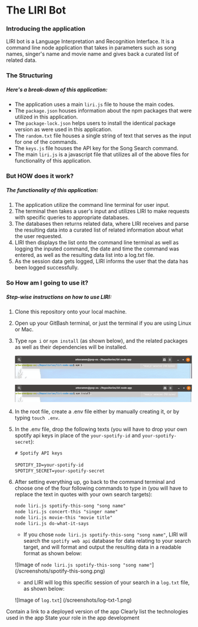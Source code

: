 # The LIRI Bot

### Introducing the application

LIRI bot is a Language Interpretation and Recognition Interface. It is a command line node application that takes in parameters such as song names, singer's name and movie name and gives back a curated list of related data.

### The Structuring

##### Here's a break-down of this application:

- The application uses a main `liri.js` file to house the main codes.
- The `package.json` houses information about the npm packages that were utilized in this application.
- The `package-lock.json` helps users to install the identical package version as were used in this application.
- The `random.txt` file houses a single string of text that serves as the input for one of the commands.
- The `keys.js` file houses the API key for the Song Search command.
- The main `liri.js` is a javascript file that utilizes all of the above files for functionality of this application.

### But HOW does it work?

##### The functionality of this application:

1. The application utilize the command line terminal for user input.
2. The terminal then takes a user's input and utilizes LIRI to make requests with specific queries to appropriate databases.
3. The databases then returns related data, where LIRI receives and parse the resulting data into a curated list of related information about what the user requested.
4. LIRI then displays the list onto the command line terminal as well as logging the inputed command, the date and time the command was entered, as well as the resulting data list into a log.txt file.
5. As the session data gets logged, LIRI informs the user that the data has been logged successfully.

### So How am I going to use it?

##### Step-wise instructions on how to use LIRI:

1. Clone this repository onto your local machine.
2. Open up your GitBash terminal, or just the terminal if you are using Linux or Mac.
3. Type `npm i` or `npm install` (as shown below), and the related packages as well as their dependencies will be installed.

    ![Image of `npm i`](/screenshots/npm-install.png)

    ![Image of `npm install`](/screenshots/npm-install2.png)

4. In the root file, create a .env file either by manually creating it, or by typing `touch .env`.
5. In the .env file, drop the following texts (you will have to drop your own spotify api keys in place of the `your-spotify-id` and `your-spotify-secret`):

    ```
    # Spotify API keys

    SPOTIFY_ID=your-spotify-id
    SPOTIFY_SECRET=your-spotify-secret

    ```
6. After setting everything up, go back to the command terminal and choose one of the four following commands to type in (you will have to replace the text in quotes with your own search targets):

    ```
    node liri.js spotify-this-song "song name"
    node liri.js concert-this "singer name"
    node liri.js movie-this "movie title"
    node liri.js do-what-it-says

    ```
    - If you chose `node liri.js spotify-this-song "song name"`, LIRI will search the `spotify web api` database for data relating to your search target, and will format and output the resulting data in a readable format as shown below:

    ![Image of `node liri.js spotify-this-song "song name"`]
    (/screenshots/spotify-this-song.png)

      - and LIRI will log this specific session of your search in a `log.txt` file, as shown below:

      ![Image of `log.txt`]
      (/screenshots/log-txt-1.png)

Contain a link to a deployed version of the app
Clearly list the technologies used in the app
State your role in the app development